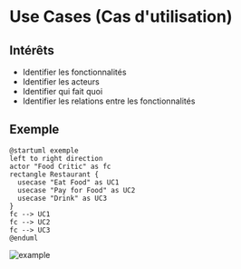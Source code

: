 # Use Cases (Cas d'utilisation)

## Intérêts

* Identifier les fonctionnalités
* Identifier les acteurs
* Identifier qui fait quoi
* Identifier les relations entre les fonctionnalités

## Exemple

```
@startuml exemple
left to right direction
actor "Food Critic" as fc
rectangle Restaurant {
  usecase "Eat Food" as UC1
  usecase "Pay for Food" as UC2
  usecase "Drink" as UC3
}
fc --> UC1
fc --> UC2
fc --> UC3
@enduml
```

![example](http://www.plantuml.com/plantuml/svg/JSp1Yi8m4CRnUvxYe_SUjhqlXUvw5i476AQJ6amJcKn04TzTAa9x--0t_ncAaLfT8YgtSfVb5iL5yGRBq31V35DGOGivEMBBYkQGyuHHWmLkG0MUtNf1QOw2anIZgfGCJmVK8an5qFoJOGq_nNdysTkH7l1Pzzxj_Kz3kdwXTo_d6MtxktxPPhVDtWsIfhh4Dm00)
